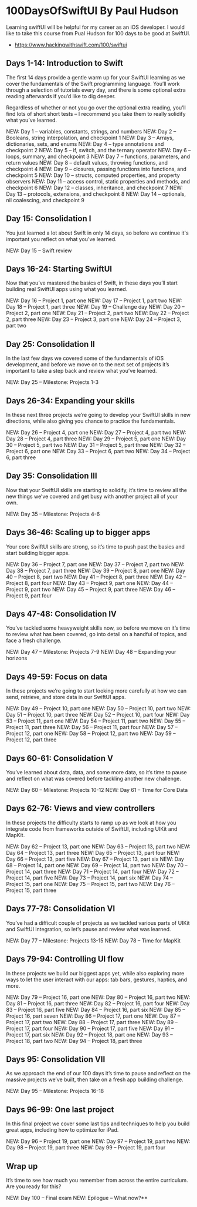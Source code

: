 # 100DaysOfSwiftUI By Paul Hudson
Learning swiftUI will be helpful for my career as an iOS developer. I would like to take this course from Pual Hudson for 100 days to be good at SwiftUI.
- https://www.hackingwithswift.com/100/swiftui

## Days 1-14: Introduction to Swift
The first 14 days provide a gentle warm up for your SwiftUI learning as we cover the fundamentals of the Swift programming language. You’ll work through a selection of tutorials every day, and there is some optional extra reading afterwards if you’d like to dig deeper.

Regardless of whether or not you go over the optional extra reading, you’ll find lots of short short tests – I recommend you take them to really solidify what you’ve learned.

NEW: Day 1 – variables, constants, strings, and numbers
NEW: Day 2 – Booleans, string interpolation, and checkpoint 1
NEW: Day 3 – Arrays, dictionaries, sets, and enums
NEW: Day 4 – type annotations and checkpoint 2
NEW: Day 5 – if, switch, and the ternary operator
NEW: Day 6 – loops, summary, and checkpoint 3
NEW: Day 7 – functions, parameters, and return values
NEW: Day 8 – default values, throwing functions, and checkpoint 4
NEW: Day 9 – closures, passing functions into functions, and checkpoint 5
NEW: Day 10 – structs, computed properties, and property observers
NEW: Day 11 – access control, static properties and methods, and checkpoint 6
NEW: Day 12 – classes, inheritance, and checkpoint 7
NEW: Day 13 – protocols, extensions, and checkpoint 8
NEW: Day 14 – optionals, nil coalescing, and checkpoint 9
 
## Day 15: Consolidation I
You just learned a lot about Swift in only 14 days, so before we continue it's important you reflect on what you've learned.

NEW: Day 15 – Swift review
 
## Days 16-24: Starting SwiftUI
Now that you’ve mastered the basics of Swift, in these days you’ll start building real SwiftUI apps using what you learned.

NEW: Day 16 – Project 1, part one
NEW: Day 17 – Project 1, part two
NEW: Day 18 – Project 1, part three
NEW: Day 19 – Challenge day
NEW: Day 20 – Project 2, part one
NEW: Day 21 – Project 2, part two
NEW: Day 22 – Project 2, part three
NEW: Day 23 – Project 3, part one
NEW: Day 24 – Project 3, part two
 
## Day 25: Consolidation II
In the last few days we covered some of the fundamentals of iOS development, and before we move on to the next set of projects it’s important to take a step back and review what you’ve learned.

NEW: Day 25 – Milestone: Projects 1-3
 
## Days 26-34: Expanding your skills
In these next three projects we’re going to develop your SwiftUI skills in new directions, while also giving you chance to practice the fundamentals.

NEW: Day 26 – Project 4, part one
NEW: Day 27 – Project 4, part two
NEW: Day 28 – Project 4, part three
NEW: Day 29 – Project 5, part one
NEW: Day 30 – Project 5, part two
NEW: Day 31 – Project 5, part three
NEW: Day 32 – Project 6, part one
NEW: Day 33 – Project 6, part two
NEW: Day 34 – Project 6, part three
 
## Day 35: Consolidation III
Now that your SwiftUI skills are starting to solidify, it’s time to review all the new things we’ve covered and get busy with another project all of your own.

NEW: Day 35 – Milestone: Projects 4-6
 
## Days 36-46: Scaling up to bigger apps
Your core SwiftUI skills are strong, so it’s time to push past the basics and start building bigger apps.

NEW: Day 36 – Project 7, part one
NEW: Day 37 – Project 7, part two
NEW: Day 38 – Project 7, part three
NEW: Day 39 – Project 8, part one
NEW: Day 40 – Project 8, part two
NEW: Day 41 – Project 8, part three
NEW: Day 42 – Project 8, part four
NEW: Day 43 – Project 9, part one
NEW: Day 44 – Project 9, part two
NEW: Day 45 – Project 9, part three
NEW: Day 46 – Project 9, part four
 
## Days 47-48: Consolidation IV
You’ve tackled some heavyweight skills now, so before we move on it’s time to review what has been covered, go into detail on a handful of topics, and face a fresh challenge.

NEW: Day 47 – Milestone: Projects 7-9
NEW: Day 48 – Expanding your horizons
 
## Days 49-59: Focus on data
In these projects we’re going to start looking more carefully at how we can send, retrieve, and store data in our SwiftUI apps.

NEW: Day 49 – Project 10, part one
NEW: Day 50 – Project 10, part two
NEW: Day 51 – Project 10, part three
NEW: Day 52 – Project 10, part four
NEW: Day 53 – Project 11, part one
NEW: Day 54 – Project 11, part two
NEW: Day 55 – Project 11, part three
NEW: Day 56 – Project 11, part four
NEW: Day 57 – Project 12, part one
NEW: Day 58 – Project 12, part two
NEW: Day 59 – Project 12, part three
 
## Days 60-61: Consolidation V
You’ve learned about data, data, and some more data, so it’s time to pause and reflect on what was covered before tackling another new challenge.

NEW: Day 60 – Milestone: Projects 10-12
NEW: Day 61 – Time for Core Data
 
## Days 62-76: Views and view controllers
In these projects the difficulty starts to ramp up as we look at how you integrate code from frameworks outside of SwiftUI, including UIKit and MapKit.

NEW: Day 62 – Project 13, part one
NEW: Day 63 – Project 13, part two
NEW: Day 64 – Project 13, part three
NEW: Day 65 – Project 13, part four
NEW: Day 66 – Project 13, part five
NEW: Day 67 – Project 13, part six
NEW: Day 68 – Project 14, part one
NEW: Day 69 – Project 14, part two
NEW: Day 70 – Project 14, part three
NEW: Day 71 – Project 14, part four
NEW: Day 72 – Project 14, part five
NEW: Day 73 – Project 14, part six
NEW: Day 74 – Project 15, part one
NEW: Day 75 – Project 15, part two
NEW: Day 76 – Project 15, part three
 
## Days 77-78: Consolidation VI
You’ve had a difficult couple of projects as we tackled various parts of UIKit and SwiftUI integration, so let’s pause and review what was learned.

NEW: Day 77 – Milestone: Projects 13-15
NEW: Day 78 – Time for MapKit
 
## Days 79-94: Controlling UI flow
In these projects we build our biggest apps yet, while also exploring more ways to let the user interact with our apps: tab bars, gestures, haptics, and more.

NEW: Day 79 – Project 16, part one
NEW: Day 80 – Project 16, part two
NEW: Day 81 – Project 16, part three
NEW: Day 82 – Project 16, part four
NEW: Day 83 – Project 16, part five
NEW: Day 84 – Project 16, part six
NEW: Day 85 – Project 16, part seven
NEW: Day 86 – Project 17, part one
NEW: Day 87 – Project 17, part two
NEW: Day 88 – Project 17, part three
NEW: Day 89 – Project 17, part four
NEW: Day 90 – Project 17, part five
NEW: Day 91 – Project 17, part six
NEW: Day 92 – Project 18, part one
NEW: Day 93 – Project 18, part two
NEW: Day 94 – Project 18, part three
 
## Days 95: Consolidation VII
As we approach the end of our 100 days it’s time to pause and reflect on the massive projects we’ve built, then take on a fresh app building challenge.

NEW: Day 95 – Milestone: Projects 16-18
 
## Days 96-99: One last project
In this final project we cover some last tips and techniques to help you build great apps, including how to optimize for iPad.

NEW: Day 96 – Project 19, part one
NEW: Day 97 – Project 19, part two
NEW: Day 98 – Project 19, part three
NEW: Day 99 – Project 19, part four
 
## Wrap up
It’s time to see how much you remember from across the entire curriculum. Are you ready for this?

NEW: Day 100 – Final exam
NEW: Epilogue – What now?**

